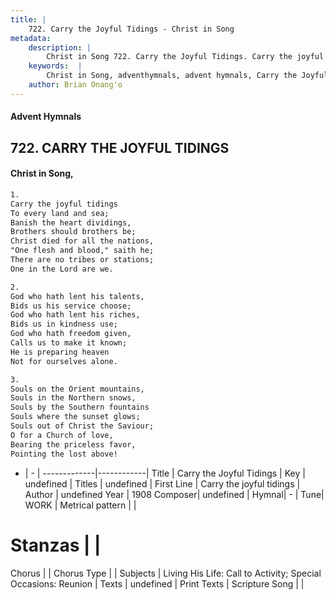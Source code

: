 ```yaml
---
title: |
    722. Carry the Joyful Tidings - Christ in Song
metadata:
    description: |
        Christ in Song 722. Carry the Joyful Tidings. Carry the joyful tidings To every land and sea; Banish the heart dividings, Brothers should brothers be; Christ died for all the nations, "One flesh and blood," saith he; There are no tribes or stations; One in the Lord are we.
    keywords:  |
        Christ in Song, adventhymnals, advent hymnals, Carry the Joyful Tidings, Carry the joyful tidings. 
    author: Brian Onang'o
---
```


#### Advent Hymnals
## 722. CARRY THE JOYFUL TIDINGS
####  Christ in Song,

```txt
1.
Carry the joyful tidings
To every land and sea;
Banish the heart dividings,
Brothers should brothers be;
Christ died for all the nations,
"One flesh and blood," saith he;
There are no tribes or stations;
One in the Lord are we.

2.
God who hath lent his talents,
Bids us his service choose;
God who hath lent his riches,
Bids us in kindness use;
God who hath freedom given,
Calls us to make it known;
He is preparing heaven
Not for ourselves alone.

3.
Souls on the Orient mountains,
Souls in the Northern snows,
Souls by the Southern fountains
Souls where the sunset glows;
Souls out of Christ the Saviour;
O for a Church of love,
Bearing the priceless favor,
Pointing the lost above!

```

- |   -  |
-------------|------------|
Title | Carry the Joyful Tidings |
Key | undefined |
Titles | undefined |
First Line | Carry the joyful tidings |
Author | undefined
Year | 1908
Composer| undefined |
Hymnal|  - |
Tune| WORK |
Metrical pattern | |
# Stanzas |  |
Chorus |  |
Chorus Type |  |
Subjects | Living His Life: Call to Activity; Special Occasions: Reunion |
Texts | undefined |
Print Texts | 
Scripture Song |  |
    

